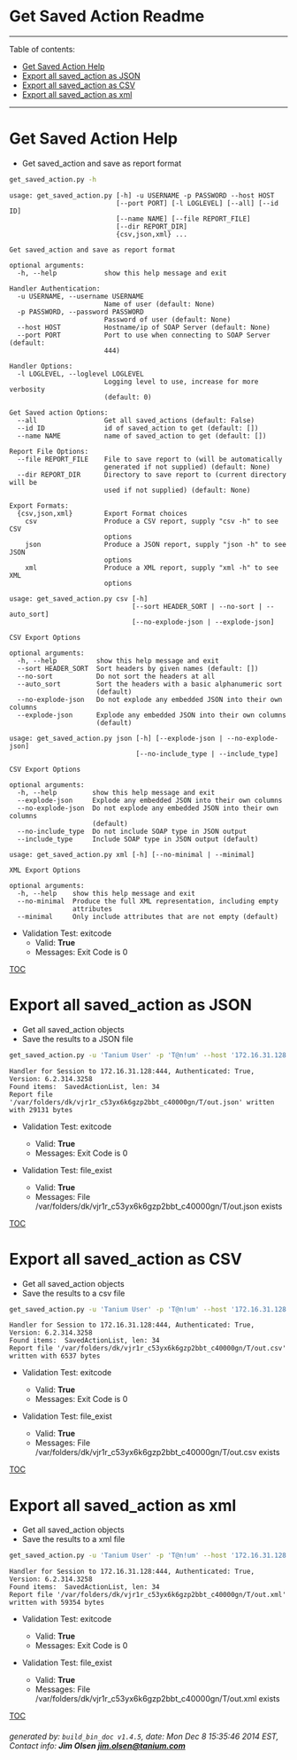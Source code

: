 Get Saved Action Readme
===========================

---------------------------
<a name='toc'>Table of contents:</a>

  * [Get Saved Action Help](#user-content-get-saved-action-help)
  * [Export all saved_action as JSON](#user-content-export-all-saved_action-as-json)
  * [Export all saved_action as CSV](#user-content-export-all-saved_action-as-csv)
  * [Export all saved_action as xml](#user-content-export-all-saved_action-as-xml)

---------------------------

# Get Saved Action Help

  * Get saved_action and save as report format

```bash
get_saved_action.py -h
```

```
usage: get_saved_action.py [-h] -u USERNAME -p PASSWORD --host HOST
                           [--port PORT] [-l LOGLEVEL] [--all] [--id ID]
                           [--name NAME] [--file REPORT_FILE]
                           [--dir REPORT_DIR]
                           {csv,json,xml} ...

Get saved_action and save as report format

optional arguments:
  -h, --help            show this help message and exit

Handler Authentication:
  -u USERNAME, --username USERNAME
                        Name of user (default: None)
  -p PASSWORD, --password PASSWORD
                        Password of user (default: None)
  --host HOST           Hostname/ip of SOAP Server (default: None)
  --port PORT           Port to use when connecting to SOAP Server (default:
                        444)

Handler Options:
  -l LOGLEVEL, --loglevel LOGLEVEL
                        Logging level to use, increase for more verbosity
                        (default: 0)

Get Saved action Options:
  --all                 Get all saved_actions (default: False)
  --id ID               id of saved_action to get (default: [])
  --name NAME           name of saved_action to get (default: [])

Report File Options:
  --file REPORT_FILE    File to save report to (will be automatically
                        generated if not supplied) (default: None)
  --dir REPORT_DIR      Directory to save report to (current directory will be
                        used if not supplied) (default: None)

Export Formats:
  {csv,json,xml}        Export Format choices
    csv                 Produce a CSV report, supply "csv -h" to see CSV
                        options
    json                Produce a JSON report, supply "json -h" to see JSON
                        options
    xml                 Produce a XML report, supply "xml -h" to see XML
                        options

usage: get_saved_action.py csv [-h]
                               [--sort HEADER_SORT | --no-sort | --auto_sort]
                               [--no-explode-json | --explode-json]

CSV Export Options

optional arguments:
  -h, --help          show this help message and exit
  --sort HEADER_SORT  Sort headers by given names (default: [])
  --no-sort           Do not sort the headers at all
  --auto_sort         Sort the headers with a basic alphanumeric sort
                      (default)
  --no-explode-json   Do not explode any embedded JSON into their own columns
  --explode-json      Explode any embedded JSON into their own columns
                      (default)

usage: get_saved_action.py json [-h] [--explode-json | --no-explode-json]
                                [--no-include_type | --include_type]

CSV Export Options

optional arguments:
  -h, --help         show this help message and exit
  --explode-json     Explode any embedded JSON into their own columns
  --no-explode-json  Do not explode any embedded JSON into their own columns
                     (default)
  --no-include_type  Do not include SOAP type in JSON output
  --include_type     Include SOAP type in JSON output (default)

usage: get_saved_action.py xml [-h] [--no-minimal | --minimal]

XML Export Options

optional arguments:
  -h, --help    show this help message and exit
  --no-minimal  Produce the full XML representation, including empty
                attributes
  --minimal     Only include attributes that are not empty (default)
```

  * Validation Test: exitcode
    * Valid: **True**
    * Messages: Exit Code is 0



[TOC](#user-content-toc)


# Export all saved_action as JSON

  * Get all saved_action objects
  * Save the results to a JSON file

```bash
get_saved_action.py -u 'Tanium User' -p 'T@n!um' --host '172.16.31.128' --loglevel 1 --all --file "/var/folders/dk/vjr1r_c53yx6k6gzp2bbt_c40000gn/T/out.json" json
```

```
Handler for Session to 172.16.31.128:444, Authenticated: True, Version: 6.2.314.3258
Found items:  SavedActionList, len: 34
Report file '/var/folders/dk/vjr1r_c53yx6k6gzp2bbt_c40000gn/T/out.json' written with 29131 bytes
```

  * Validation Test: exitcode
    * Valid: **True**
    * Messages: Exit Code is 0

  * Validation Test: file_exist
    * Valid: **True**
    * Messages: File /var/folders/dk/vjr1r_c53yx6k6gzp2bbt_c40000gn/T/out.json exists



[TOC](#user-content-toc)


# Export all saved_action as CSV

  * Get all saved_action objects
  * Save the results to a csv file

```bash
get_saved_action.py -u 'Tanium User' -p 'T@n!um' --host '172.16.31.128' --loglevel 1 --all --file "/var/folders/dk/vjr1r_c53yx6k6gzp2bbt_c40000gn/T/out.csv" csv
```

```
Handler for Session to 172.16.31.128:444, Authenticated: True, Version: 6.2.314.3258
Found items:  SavedActionList, len: 34
Report file '/var/folders/dk/vjr1r_c53yx6k6gzp2bbt_c40000gn/T/out.csv' written with 6537 bytes
```

  * Validation Test: exitcode
    * Valid: **True**
    * Messages: Exit Code is 0

  * Validation Test: file_exist
    * Valid: **True**
    * Messages: File /var/folders/dk/vjr1r_c53yx6k6gzp2bbt_c40000gn/T/out.csv exists



[TOC](#user-content-toc)


# Export all saved_action as xml

  * Get all saved_action objects
  * Save the results to a xml file

```bash
get_saved_action.py -u 'Tanium User' -p 'T@n!um' --host '172.16.31.128' --loglevel 1 --all --file "/var/folders/dk/vjr1r_c53yx6k6gzp2bbt_c40000gn/T/out.xml" xml
```

```
Handler for Session to 172.16.31.128:444, Authenticated: True, Version: 6.2.314.3258
Found items:  SavedActionList, len: 34
Report file '/var/folders/dk/vjr1r_c53yx6k6gzp2bbt_c40000gn/T/out.xml' written with 59354 bytes
```

  * Validation Test: exitcode
    * Valid: **True**
    * Messages: Exit Code is 0

  * Validation Test: file_exist
    * Valid: **True**
    * Messages: File /var/folders/dk/vjr1r_c53yx6k6gzp2bbt_c40000gn/T/out.xml exists



[TOC](#user-content-toc)


###### generated by: `build_bin_doc v1.4.5`, date: Mon Dec  8 15:35:46 2014 EST, Contact info: **Jim Olsen <jim.olsen@tanium.com>**